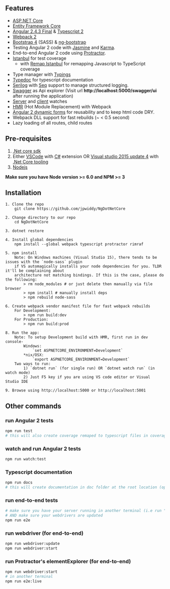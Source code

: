 ## Features

* [ASP.NET Core](http://www.dot.net/)
* [Entity Framework Core](https://docs.efproject.net/en/latest/)
* [Angular 2.4.3 Final](https://angular.io/) & [Typescript 2](http://www.typescriptlang.org/)
* [Webpack 2](https://webpack.github.io/)
* [Bootstrap 4](http://v4-alpha.getbootstrap.com/) (SASS) & [ng-bootstrap](https://ng-bootstrap.github.io/)
* Testing Angular 2 code with [Jasmine](http://jasmine.github.io/) and [Karma](https://karma-runner.github.io/0.13/index.html).
* End-to-end Angular 2 code using [Protractor](http://www.protractortest.org).
* [Istanbul](https://github.com/gotwarlost/istanbul) for test coverage
  * with [Remap Istanbul](https://github.com/SitePen/remap-istanbul) for remapping Javascript to TypeScript coverage
* Type manager with [Typings](https://github.com/typings/typings)
* [Typedoc](http://typedoc.io/) for typescript documentation
* [Serilog](https://serilog.net/) with [Seq](https://getseq.net/) support to manage structured logging.
* [Swagger](http://swagger.io/) as Api explorer (Visit url **http://localhost:5000/swagger/ui** after running the application)
* [Server](https://github.com/aspnet/dotnet-watch) and [client](https://webpack.github.io/docs/hot-module-replacement.html) watches
* [HMR](https://webpack.github.io/docs/hot-module-replacement.html) (Hot Module Replacement) with Webpack
* [Angular 2 dynamic forms](https://angular.io/docs/ts/latest/cookbook/dynamic-form.html) for reusability and to keep html code DRY.
* Webpack DLL support for fast rebuilds (~ < 0.5 second)
* Lazy loading of all routes, child routes
 
## Pre-requisites

1. [.Net core sdk](https://www.microsoft.com/net/core#windows)
2. Either [VSCode](https://code.visualstudio.com/) with [C#](https://marketplace.visualstudio.com/items?itemName=ms-vscode.csharp) extension OR [Visual studio 2015 update 4](https://www.visualstudio.com/) with [.Net Core tooling](https://www.microsoft.com/net/core#windows)
3. [Nodejs](https://nodejs.org/en/)

**Make sure you have Node version >= 6.0 and NPM >= 3**

## Installation
```
1. Clone the repo
    git clone https://github.com/jpwiddy/NgDotNetCore

2. Change directory to our repo
    cd NgDotNetCore

3. dotnet restore

4. Install global dependencies
    npm install --global webpack typescript protractor rimraf 

5. npm install
    Note: On Windows machines (Visual Studio 15), there tends to be issues with the `node-sass` plugin
    if VS automagically installs your node dependencies for you. TLDR it'll be complaining about
    architecture not matching bindings. If this is the case, please do the following:
        > rm node_modules # or just delete then manually via file browser
        > npm install # manually install deps
        > npm rebuild node-sass

6. Create webpack vendor manifest file for fast webpack rebuilds
    For Development: 
        > npm run build:dev
    For Production: 
        > npm run build:prod 

8. Run the app:
    Note: To setup Development build with HMR, first run in dev console- 
        Windows:
            `set ASPNETCORE_ENVIRONMENT=Development`
        *nix/OSX:
            `export ASPNETCORE_ENVIRONMENT=Development`
    Two ways to run:
        1) `dotnet run` (for single run) OR `dotnet watch run` (in watch mode)
        2) Just F5 key if you are using VS code editor or Visual Studio IDE

9. Browse using http://localhost:5000 or http://localhost:5001 
```

## Other commands

### run Angular 2 tests
```bash
npm run test
# this will also create coverage remaped to typescript files in coverage folder after test run completes
```
### watch and run Angular 2 tests
```bash
npm run watch:test
```
### Typescript documentation
```bash
npm run docs
# this will create documentation in doc folder at the root location (open index.html file) 
```
### run end-to-end tests
```bash
# make sure you have your server running in another terminal (i.e run "dotnet run" command)
# AND make sure your webdrivers are updated
npm run e2e
```

### run webdriver (for end-to-end)
```bash
npm run webdriver:update
npm run webdriver:start
```

### run Protractor's elementExplorer (for end-to-end)
```bash
npm run webdriver:start
# in another terminal
npm run e2e:live
```

